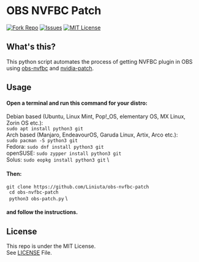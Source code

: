 # OBS NVFBC Patch
[![Fork Repo](https://img.shields.io/github/forks/a01sa01to/obs-nvfbc-patch?style=social&maxAge=3600)](https://github.com/Liniuta/obs-nvfbc-patch/fork)  [![Issues](https://img.shields.io/github/issues/a01sa01to/obs-nvfbc-patch?maxAge=3600, "Issues")](https://github.com/Liniuta/obs-nvfbc-patch/issues) [![MIT License](https://img.shields.io/github/license/a01sa01to/obs-nvfbc-patch?maxAge=3600, "License")](https://github.com/Liniuta/obs-nvfbc-patch/blob/master/LICENSE) 

## What's this?
This python script automates the process of getting NVFBC plugin in OBS using [obs-nvfbc](https://gitlab.com/fzwoch/obs-nvfbc) and [nvidia-patch](https://github.com/keylase/nvidia-patch).
## Usage
#### Open a terminal and run this command for your distro: 
Debian based (Ubuntu, Linux Mint, Pop!_OS, elementary OS, MX Linux, Zorin OS etc.): \
``sudo apt install python3 git`` \
Arch based (Manjaro, EndeavourOS, Garuda Linux, Artix, Arco etc.): \
`sudo pacman -S python3 git` \
Fedora: `sudo dnf install python3 git` \
openSUSE: `sudo zypper install python3 git` \
Solus: `sudo eopkg install python3 git` \
#### Then:
`git clone https://github.com/Liniuta/obs-nvfbc-patch` \
` cd obs-nvfbc-patch` \
` python3 obs-patch.py` \
#### and follow the instructions. 

## License

This repo is under the MIT License.<br>
See [LICENSE](https://github.com/a01sa01to/obs-nvfbc-patch/blob/master/LICENSE) File.

